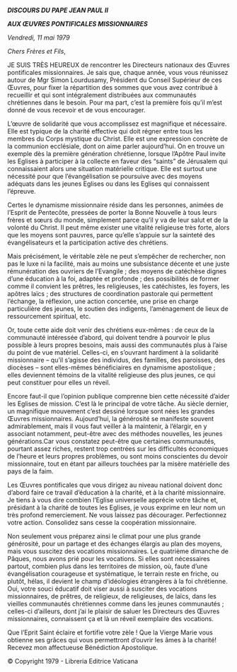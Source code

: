 ***DISCOURS DU PAPE JEAN PAUL II***

***AUX ŒUVRES PONTIFICALES MISSIONNAIRES***

*Vendredi, 11 mai 1979*

*Chers Frères et Fils*,

JE SUIS TRÈS HEUREUX de rencontrer les Directeurs nationaux des Œuvres pontificales missionnaires. Je sais que, chaque année, vous vous réunissez autour de Mgr Simon Lourdusamy, Président du Conseil Supérieur de ces Œuvres, pour fixer la répartition des sommes que vous avez contribué à recueillir et qui sont intégralement distribuées aux communautés chrétiennes dans le besoin. Pour ma part, c’est la première fois qu’il m’est donné de vous recevoir et de vous encourager.

L’œuvre de solidarité que vous accomplissez est magnifique et nécessaire. Elle est typique de la charité effective qui doit régner entre tous les membres du Corps mystique du Christ. Elle est une expression concrète de la communion ecclésiale, dont on aime parler aujourd’hui. On en trouve un exemple dès la première génération chrétienne, lorsque l’Apôtre Paul invite les Eglises à participer à la collecte en faveur des “saints” de Jérusalem qui connaissaient alors une situation matérielle critique. Elle est surtout une nécessité pour que l’évangélisation se poursuive avec des moyens adéquats dans les jeunes Eglises ou dans les Eglises qui connaissent l’épreuve.

Certes le dynamisme missionnaire réside dans les personnes, animées de l’Esprit de Pentecôte, pressées de porter la Bonne Nouvelle à tous leurs frères et sœurs du monde, simplement parce qu’il y va de leur salut et de la volonté du Christ. Il peut même exister une vitalité religieuse très forte, alors que les moyens sont pauvres, parce qu’elle s’appuie sur la sainteté des évangélisateurs et la participation active des chrétiens.

Mais précisément, le véritable zèle ne peut s’empêcher de rechercher, non pas le luxe ni la facilité, mais au moins une subsistance décente et une juste rémunération des ouvriers de l’Evangile ; des moyens de catéchèse dignes d’une éducation à la foi, adaptée et profonde ; des possibilités de former comme il convient les prêtres, les religieuses, les catéchistes, les foyers, les apôtres laïcs ; des structures de coordination pastorale qui permettent l’échange, la réflexion, une action concertée, une prise en charge particulière des jeunes, le soutien des indigents, l’aménagement de lieux de ressourcement spiritual, etc.

Or, toute cette aide doit venir des chrétiens eux-mêmes : de ceux de la communauté intéressée d’abord, qui doivent tendre à pourvoir le plus possible à leurs propres besoins, mais aussi des communautés plus à l’aise du point de vue matériel. Celles-ci, en s’ouvrant hardiment à la solidarité missionnaire – qu’il s’agisse des individus, des familles, des paroisses, des diocèses – sont elles-mêmes bénéficiaires en dynamisme apostolique ; elles deviennent témoins de la vitalité religieuse des plus jeunes, ce qui peut constituer pour elles un réveil.

Encore faut-il que l’opinion publique comprenne bien cette nécessité d’aider les Eglises de mission. C’est là le principal de votre tâche. Au siècle dernier, un magnifique mouvement c’est dessiné lorsque sont nées les grandes Œuvres missionnaires. Aujourd’hui, la générosité se manifeste souvent admirablement, mais il vous faut veiller à la maintenir, à l’élargir, en y associant notamment, peut-être avec des méthodes nouvelles, les jeunes générations.Car vous constatez peut-être que certaines communautés, pourtant assez riches, restent trop centrées sur les difficultés économiques de l’heure et leurs propres problèmes, ou sont moins conscientes du devoir missionnaire, tout en étant par ailleurs touchées par la misère matérielle des pays de la faim.

Les Œuvres pontificales que vous dirigez au niveau national doivent donc d’abord faire ce travail d’éducation à la charité, et à la charité missionnaire. Je tiens à vous dire combien l’Eglise universelle apprécie votre tâche et, présidant à la charité de toutes les Eglises, je vous exprime en leur nom un très profond remerciement. Ne vous laissez pas décourager. Perfectionnez votre action. Consolidez sans cesse la coopération missionnaire.

Non seulement vous préparez ainsi le climat pour une plus grande générosité, pour un partage et des échanges élargis au plan des moyens, mais vous suscitez des vocations missionnaires. Le quatrième dimanche de Pâques, nous avons prié pour les vocations. Si elles sont nécessaires partout, combien plus dans les territoires de mission, où, faute d’une évangélisation courageuse et systématique, le terrain reste en friche, ou plutôt, hélas, il devient le champ d’idéologies étrangères à la foi chrétienne. Oui, votre souci éducatif doit viser aussi à susciter des vocations missionnaires, de prêtres, de religieux, de religieuses, de laïcs, dans les vieilles communautés chrétiennes comme dans les jeunes communautés ; celles-ci d’ailleurs, dont j’ai le plaisir de saluer les Directeurs des Œuvres missionnaires, connaissent ça et là un réveil exemplaire des vocations.

Que l’Eprit Saint éclaire et fortifie votre zèle ! Que la Vierge Marie vous obtienne ses grâces qui vous permettront d’ouvrir les âmes à la charité! Recevez mon affectueuse Bénédiction Apostolique.

© Copyright 1979 - Libreria Editrice Vaticana